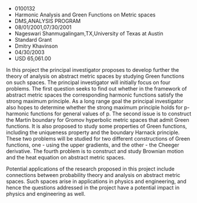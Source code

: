
* 0100132
* Harmonic Analysis and Green Functions on Metric spaces
* DMS,ANALYSIS PROGRAM
* 08/01/2001,07/30/2001
* Nageswari Shanmugalingam,TX,University of Texas at Austin
* Standard Grant
* Dmitry Khavinson
* 04/30/2003
* USD 65,061.00

In this project the principal investigator proposes to develop further the
theory of analysis on abstract metric spaces by studying Green functions on such
spaces. The principal investigator will initially focus on four problems. The
first question seeks to find out whether in the framework of abstract metric
spaces the corresponding harmonic functions satisfy the strong maximum
principle. As a long range goal the principal investigator also hopes to
determine whether the strong maximum principle holds for p-harmonic functions
for general values of p. The second issue is to construct the Martin boundary
for Gromov hyperbolic metric spaces that admit Green functions. It is also
proposed to study some properties of Green functions, including the uniqueness
property and the boundary Harnack principle. These two problems will be studied
for two different constructions of Green functions, one - using the upper
gradients, and the other - the Cheeger derivative. The fourth problem is to
construct and study Brownian motion and the heat equation on abstract metric
spaces.

Potential applications of the research proposed in this project include
connections between probability theory and analysis on abstract metric spaces.
Such spaces arise in applications in physics and engineering, and hence the
questions addressed in the project have a potential impact in physics and
engineering as well.
